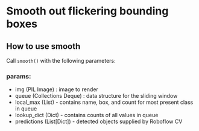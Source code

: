 # Smooth out flickering bounding boxes

## How to use smooth

Call `smooth()` with the following parameters:

### params:
- img (PIL Image) : image to render
- queue (Collections Deque) : data structure for the sliding window
- local_max (List) - contains name, box, and count for most present class in queue
- lookup_dict (Dict) - contains counts of all values in queue
- predictions (List[Dict]) - detected objects supplied by Roboflow CV

